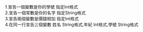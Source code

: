 1.宣告一個變數是你的學號 指定Int格式  
2.宣告一個常數是你的名字 指定String格式  
3.宣告兩個變數是價錢相加 指定Int格式  
4.在同一行宣告三個變數 姓名 String格式,年紀 Int格式,學號 String格式  
